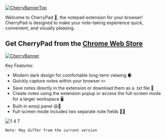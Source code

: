 [![CherryBannerTop](https://github.com/user-attachments/assets/3ffc5620-5520-43cf-8351-ff3893d6ef24)](https://chromewebstore.google.com/detail/cherrypad/fhneekooapbagkckacdlemielahijgfd?authuser=0&hl=en)


Welcome to CherryPad 🍒, the notepad extension for your browser!
CherryPad is designed to make your note-taking experience quick, convenient, and visually pleasing.


**Get CherryPad from the [Chrome Web Store](https://chromewebstore.google.com/detail/cherrypad/fhneekooapbagkckacdlemielahijgfd?authuser=0&hl=en)**
---
[![CherryBanner](https://github.com/user-attachments/assets/22da9be6-0207-4b34-9a68-780f0089904d)](https://chromewebstore.google.com/detail/cherrypad/fhneekooapbagkckacdlemielahijgfd?authuser=0&hl=en)

Key Features:
- Modern dark design for comfortable long-term viewing 🌒
- Quickly capture notes within your browser ✏️
- Save notes directly in the extension or download them as a .txt file 📝
- Create notes using the extension popup or access the full-screen mode for a larger workspace 🖥️
- Built-in emoji panel 😃🎉
- Full-screen mode includes two separate note fields 📝📝


![1 4 7](https://github.com/user-attachments/assets/f3e32632-a578-4a56-9dd3-032753492511)

```
Note: May differ from the current version
```
